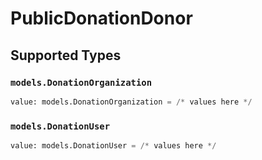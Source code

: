 # PublicDonationDonor


## Supported Types

### `models.DonationOrganization`

```python
value: models.DonationOrganization = /* values here */
```

### `models.DonationUser`

```python
value: models.DonationUser = /* values here */
```

